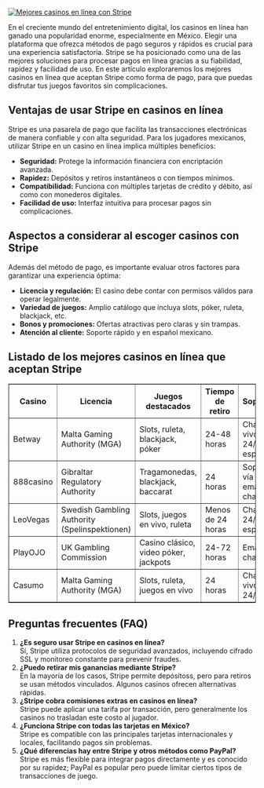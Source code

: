 [![Mejores casinos en línea con Stripe](https://123-caf.pages.dev/gitsignup.png)](https://vrmoo.ru/Bt82HjjY)

<p>En el creciente mundo del entretenimiento digital, los casinos en línea han ganado una popularidad enorme, especialmente en México. Elegir una plataforma que ofrezca métodos de pago seguros y rápidos es crucial para una experiencia satisfactoria. Stripe se ha posicionado como una de las mejores soluciones para procesar pagos en línea gracias a su fiabilidad, rapidez y facilidad de uso. En este artículo exploraremos los mejores casinos en línea que aceptan Stripe como forma de pago, para que puedas disfrutar tus juegos favoritos sin complicaciones.</p>  <h2>Ventajas de usar Stripe en casinos en línea</h2> <p>Stripe es una pasarela de pago que facilita las transacciones electrónicas de manera confiable y con alta seguridad. Para los jugadores mexicanos, utilizar Stripe en un casino en línea implica múltiples beneficios:</p> <ul> <li><strong>Seguridad:</strong> Protege la información financiera con encriptación avanzada.</li> <li><strong>Rapidez:</strong> Depósitos y retiros instantáneos o con tiempos mínimos.</li> <li><strong>Compatibilidad:</strong> Funciona con múltiples tarjetas de crédito y débito, así como con monederos digitales.</li> <li><strong>Facilidad de uso:</strong> Interfaz intuitiva para procesar pagos sin complicaciones.</li> </ul>  <h2>Aspectos a considerar al escoger casinos con Stripe</h2> <p>Además del método de pago, es importante evaluar otros factores para garantizar una experiencia óptima:</p> <ul> <li><strong>Licencia y regulación:</strong> El casino debe contar con permisos válidos para operar legalmente.</li> <li><strong>Variedad de juegos:</strong> Amplio catálogo que incluya slots, póker, ruleta, blackjack, etc.</li> <li><strong>Bonos y promociones:</strong> Ofertas atractivas pero claras y sin trampas.</li> <li><strong>Atención al cliente:</strong> Soporte rápido y en español mexicano.</li> </ul>  <h2>Listado de los mejores casinos en línea que aceptan Stripe</h2> <table border="1" cellpadding="8" cellspacing="0"> <thead> <tr> <th>Casino</th> <th>Licencia</th> <th>Juegos destacados</th> <th>Tiempo de retiro</th> <th>Soporte</th> </tr> </thead> <tbody> <tr> <td>Betway</td> <td>Malta Gaming Authority (MGA)</td> <td>Slots, ruleta, blackjack, póker</td> <td>24-48 horas</td> <td>Chat en vivo 24/7 en español</td> </tr> <tr> <td>888casino</td> <td>Gibraltar Regulatory Authority</td> <td>Tragamonedas, blackjack, baccarat</td> <td>24 horas</td> <td>Soporte vía email y chat</td> </tr> <tr> <td>LeoVegas</td> <td>Swedish Gambling Authority (Spelinspektionen)</td> <td>Slots, juegos en vivo, ruleta</td> <td>Menos de 24 horas</td> <td>Chat 24/7 en español</td> </tr> <tr> <td>PlayOJO</td> <td>UK Gambling Commission</td> <td>Casino clásico, video póker, jackpots</td> <td>24-72 horas</td> <td>Email y chat</td> </tr> <tr> <td>Casumo</td> <td>Malta Gaming Authority (MGA)</td> <td>Slots, ruleta, juegos en vivo</td> <td>24 horas</td> <td>Chat en vivo 24/7</td> </tr> </tbody> </table>  <h2>Preguntas frecuentes (FAQ)</h2> <ol> <li><strong>¿Es seguro usar Stripe en casinos en línea?</strong><br>Sí, Stripe utiliza protocolos de seguridad avanzados, incluyendo cifrado SSL y monitoreo constante para prevenir fraudes.</li> <li><strong>¿Puedo retirar mis ganancias mediante Stripe?</strong><br>En la mayoría de los casos, Stripe permite depósitoss, pero para retiros se usan métodos vinculados. Algunos casinos ofrecen alternativas rápidas.</li> <li><strong>¿Stripe cobra comisiones extras en casinos en línea?</strong><br>Stripe puede aplicar una tarifa por transacción, pero generalmente los casinos no trasladan este costo al jugador.</li> <li><strong>¿Funciona Stripe con todas las tarjetas en México?</strong><br>Stripe es compatible con las principales tarjetas internacionales y locales, facilitando pagos sin problemas.</li> <li><strong>¿Qué diferencias hay entre Stripe y otros métodos como PayPal?</strong><br>Stripe es más flexible para integrar pagos directamente y es conocido por su rapidez; PayPal es popular pero puede limitar ciertos tipos de transacciones de juego.</li> </ol>